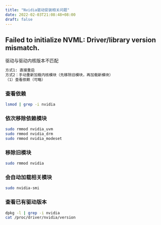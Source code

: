 ```yaml
---
title: "Nvidia驱动安装相关问题"
date: 2022-02-03T21:08:48+08:00
draft: false
---
```


## Failed to initialize NVML: Driver/library version mismatch. 

驱动与驱动内核版本不匹配

```txt
方式1: 直接重启
方式2：手动重新加载内核模块（先移除旧模块，再加载新模块）
（1）查看依赖（可略）
```

### 查看依赖
```bash
lsmod | grep -i nvidia
```

### 依次移除依赖模块
```bash
sudo rmmod nvidia_uvm
sudo rmmod nvidia_drm 
sudo rmmod nvidia_modeset
```

### 移除旧模块
```bash 
sudo rmmod nvidia
```

### 会自动加载相关模块
```bash
sudo nvidia-smi
```

### 查看已有驱动版本
```bash
dpkg -l | grep -i nvidia
cat /proc/driver/nvidia/version
```


